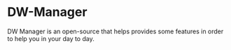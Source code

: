 # DW-Manager
DW Manager is an open-source that helps provides some features in order to help you in your day to day.
